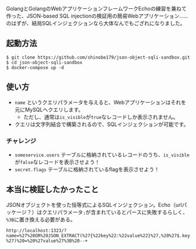 GolangとGolangのWebアプリケーションフレームワークEchoの練習を兼ねて作った、JSON-based SQL injectionの検証用の簡易Webアプリケーション……のはずが、結局SQLインジェクションなら大体なんでもござれになりました。

## 起動方法

```
$ git clone https://github.com/shinobe179/json-object-sqli-sandbox.git
$ cd json-object-sqli-sandbox
$ docker-compose up -d
```

## 使い方

- `name` というクエリパラメータを与えると、Webアプリケーションはそれを元にMySQLへクエリします。
  - ただし、通常は`is_visible`が`true`なレコードしか表示されません。
- クエリは文字列結合で構築されるので、SQLインジェクションが可能です。

### チャレンジ

- `someservice.users` テーブルに格納されているレコードのうち、`is_visible`が`false`なレコードを表示させよう！
- `secret.flags` テーブルに格納されているflagを表示させよう！

## 本当に検証したかったこと

JSONオブジェクトを使った恒等式によるSQLインジェクション。Echo（urlパッケージ？）はクエリパラメータ`;`が含まれているとパースに失敗するらしく、`%3B`に置き換える必要がある。

`http://localhost:1323/?name=%27%20OR%20JSON_EXTRACT(%27{%22key%22:%22value%22}%27,%20%27$.key%27)%20=%20%27value%27%3B%20--+`
